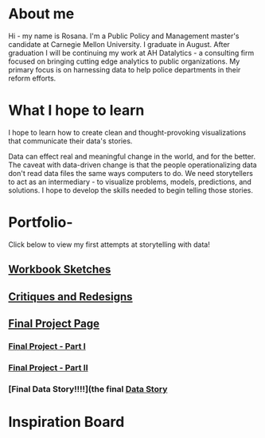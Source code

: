 # About me 
Hi - my name is Rosana. I'm a Public Policy and Management master's candidate at Carnegie Mellon University. I graduate in August. After graduation I will be continuing my work at AH Datalytics - a consulting firm focused on bringing cutting edge analytics to public organizations. My primary focus is on harnessing data to help police departments in their reform efforts. 

# What I hope to learn 
I hope to learn how to create clean and thought-provoking visualizations that communicate their data's stories. 

Data can effect real and meaningful change in the world, and for the better. The caveat with data-driven change is that the people operationalizing data don't read data files the same ways computers to do. We need storytellers to act as an intermediary - to visualize problems, models, predictions, and solutions. I hope to develop the skills needed to begin telling those stories. 

# Portfolio-
Click below to view my first attempts at storytelling with data!
## [Workbook Sketches](workbook_RosanaGuernica.md)
## [Critiques and Redesigns](critiques_redesigns_Rosana.md) 
## [Final Project Page](final_project_Guernica.md)
### [Final Project - Part I](final_project_RosanaGuernica.md) 
### [Final Project - Part II](final_project_2_RosanaGuernica.md)
### [Final Data Story!!!!](the final [Data Story](https://carnegiemellon.shorthandstories.com/data-driven-police-reform/index.html)

# Inspiration Board 
